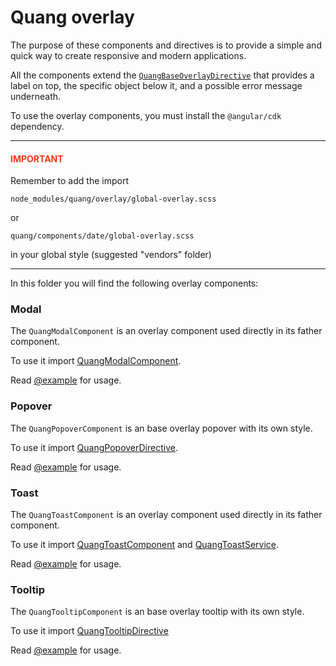 # Quang overlay

The purpose of these components and directives is to provide a simple and quick way to create responsive and modern
applications.

All the components extend the [`QuangBaseOverlayDirective`](shared/quang-base-overlay.directive.ts)
that provides a label on top, the specific object below it, and a possible error message underneath.

To use the overlay components, you must install the `@angular/cdk` dependency.

---

<h4 style="color:#f03c15">IMPORTANT</h4>

Remember to add the import

`node_modules/quang/overlay/global-overlay.scss`

or

`quang/components/date/global-overlay.scss`

in your global style (suggested "vendors" folder)

---

In this folder you will find the following overlay components:

### Modal

The `QuangModalComponent` is an overlay component used directly in its father component.

To use it import [QuangModalComponent](modal/modal.component.ts).

Read [@example](modal/modal.component.ts) for usage.

### Popover

The `QuangPopoverComponent` is an base overlay popover with its own style.

To use it import [QuangPopoverDirective](popover/popover.directive.ts).

Read [@example](popover/popover.component.ts) for usage.

### Toast

The `QuangToastComponent` is an overlay component used directly in its father component.

To use it import [QuangToastComponent](toast/toast.component.ts) and [QuangToastService](toast/toast.service.ts).

Read [@example](toast/toast.component.ts) for usage.

### Tooltip

The `QuangTooltipComponent` is an base overlay tooltip with its own style.

To use it import [QuangTooltipDirective](tooltip/tooltip.directive.ts)

Read [@example](tooltip/tooltip.component.ts) for usage.

